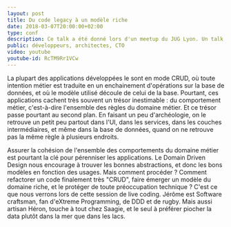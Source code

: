 ```yaml
---
layout: post
title: Du code legacy à un modèle riche
date: 2018-03-07T20:00:00+02:00
type: conf
description: Ce talk a été donné lors d'un meetup du JUG Lyon. Un talk inspiré par les travaux de refactoring effectué sur une application Java chez Saagie, avec Audrey Neveu. 
public: développeurs, architectes, CTO
video: youtube
youtube-id: RcTM9Rr1VCw
---
```


La plupart des applications développées le sont en mode CRUD, où toute intention métier est traduite en un enchainement d'opérations sur la base de données, et où le modèle utilisé découle de celui de la base. Pourtant, ces applications cachent très souvent un trésor inestimable : du comportement métier, c'est-à-dire l'ensemble des règles du domaine métier. Et ce trésor passe pourtant au second plan. En faisant un peu d'archéologie, on le retrouve un petit peu partout dans l'UI, dans les services, dans les couches intermédiaires, et même dans la base de données, quand on ne retrouve pas la même règle à plusieurs endroits.

Assurer la cohésion de l'ensemble des comportements du domaine métier est pourtant la clé pour pérenniser les applications. Le Domain Driven Design nous encourage à trouver les bonnes abstractions, et donc les bons modèles en fonction des usages. Mais comment procéder ? Comment refactorer un code finalement très "CRUD", faire émerger un modèle du domaine riche, et le protéger de toute préoccupation technique ? C'est ce que nous verrons lors de cette session de live coding. Jérôme est Software craftsman, fan d'eXtreme Programming, de DDD et de rugby. Mais aussi artisan Héron, touche à tout chez Saagie, et le seul à préférer piocher la data plutôt dans la mer que dans les lacs.
